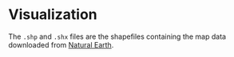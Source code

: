 # Visualization
The `.shp` and `.shx` files are the shapefiles containing the map data downloaded from [Natural Earth](https://www.naturalearthdata.com/).
